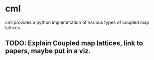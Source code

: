 # cml

cml provides a python implemntation of various types of coupled map lattices.

## TODO: Explain Coupled map lattices, link to papers, maybe put in a viz.
